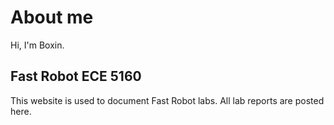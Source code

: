 # About me
Hi, I'm Boxin.
## Fast Robot ECE 5160
This website is used to document Fast Robot labs. All lab reports are posted here.
